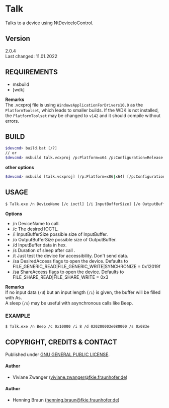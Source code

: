 # Talk
Talks to a device using NtDeviceIoControl.


## Version ##
2.0.4  
Last changed: 11.01.2022


## REQUIREMENTS ##
- msbuild
- [wdk]

**Remarks**  
The .vcxproj file is using `WindowsApplicationForDrivers10.0` as the `PlatformToolset`, which leads to smaller builds. 
If the WDK is not installed, the `PlatformToolset` may be changed to `v142` and it should compile without errors.


## BUILD ##
```bash
$devcmd> build.bat [/?]
// or
$devcmd> msbuild talk.vcxproj /p:Platform=x64 /p:Configuration=Release
```

**other options**
```bash
$devcmd> msbuild [talk.vcxproj] [/p:Platform=x86|x64] [/p:Configuration=Debug|Release] [/p:RunTimeLib=Debug|Release] [/p:PDB=No]
```

## USAGE ##
```bash
$ Talk.exe /n DeviceName [/c ioctl] [/i InputBufferSize] [/o OutputBufferSize] [/d aabbcc] [/c ioctl] [/s SleepDuration] [/t] [/h]
```

**Options**
 - /n DeviceName to call. 
 - /c The desired IOCTL.
 - /i InputBufferSize possible size of InputBuffer.
 - /o OutputBufferSize possible size of OutputBuffer.
 - /d InputBuffer data in hex.
 - /s Duration of sleep after call .
 - /t Just test the device for accessibility. Don't send data.
 - /sa DesiredAccess flags to open the device. Defaults to FILE_GENERIC_READ|FILE_GENERIC_WRITE|SYNCHRONIZE = 0x12019f
 - /sa ShareAccess flags to open the device. Defaults to FILE_SHARE_READ|FILE_SHARE_WRITE =  0x3

**Remarks**  
If no input data (`/d`) but an input length (`/i`) is given, the buffer will be filled with As.  
A sleep (`/s`) may be useful with asynchronous calls like Beep.  
 
### EXAMPLE ###
```bash
$ Talk.exe /n Beep /c 0x10000 /i 8 /d 020200003e080000 /s 0x083e
```


## COPYRIGHT, CREDITS & CONTACT ## 
Published under [GNU GENERAL PUBLIC LICENSE](LICENSE).

#### Author ####
- Viviane Zwanger ([viviane.zwanger@fkie.fraunhofer.de](viviane.zwanger@fkie.fraunhofer.de))

#### Author ####
- Henning Braun ([henning.braun@fkie.fraunhofer.de](henning.braun@fkie.fraunhofer.de)) 
